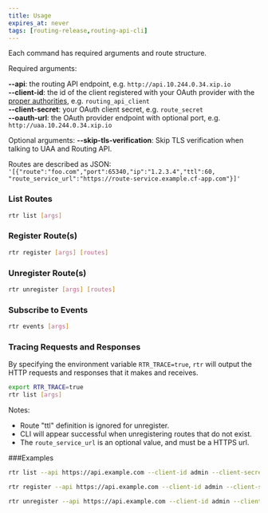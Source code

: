 ```yaml
---
title: Usage
expires_at: never
tags: [routing-release,routing-api-cli]
---
```


Each command has required arguments and route structure.

Required arguments:

**--api**: the routing API endpoint, e.g. `http://api.10.244.0.34.xip.io`<br />
**--client-id**: the id of the client registered with your OAuth provider with the [proper authorities](https://github.com/cloudfoundry/routing-api#oauth-clients), e.g. `routing_api_client`<br />
**--client-secret**: your OAuth client secret, e.g. `route_secret`<br />
**--oauth-url**: the OAuth provider endpoint with optional port, e.g. `http://uaa.10.244.0.34.xip.io`

Optional arguments:
**--skip-tls-verification**: Skip TLS verification when talking to UAA and Routing API.

Routes are described as JSON: `'[{"route":"foo.com","port":65340,"ip":"1.2.3.4","ttl":60, "route_service_url":"https://route-service.example.cf-app.com"}]'`

### List Routes
```bash
rtr list [args]
```

### Register Route(s)
```bash
rtr register [args] [routes]
```

### Unregister Route(s)
```bash
rtr unregister [args] [routes]
```
### Subscribe to Events
```bash
rtr events [args]
```

### Tracing Requests and Responses

By specifying the environment variable `RTR_TRACE=true`, `rtr` will output the HTTP requests and responses that it makes and receives.
```bash
export RTR_TRACE=true
rtr list [args]
```

Notes:
- Route "ttl" definition is ignored for unregister.
- CLI will appear successful when unregistering routes that do not exist.
- The `route_service_url` is an optional value, and must be a HTTPS url.

###Examples

```bash
rtr list --api https://api.example.com --client-id admin --client-secret admin-secret --oauth-url https://uaa.example.com

rtr register --api https://api.example.com --client-id admin --client-secret admin-secret --oauth-url https://uaa.example.com '[{"route":"mynewroute.com","port":12345,"ip":"1.2.3.4","ttl":60}]'

rtr unregister --api https://api.example.com --client-id admin --client-secret admin-secret --oauth-url https://uaa.example.com '[{"route":"undesiredroute.com","port":12345,"ip":"1.2.3.4"}]'
```
